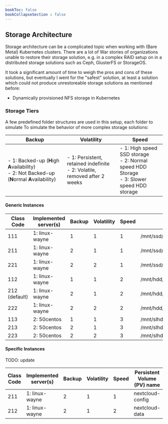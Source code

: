 ```yaml
---
bookToc: false
bookCollapseSection : false
---
```

## Storage Architecture
Storage architecture can be a complicated topic when working with (Bare Metal) Kubernetes clusters.
There are a lot of War stories of organizations unable to restore their storage solution, e.g. in a complex RAID setup on in a distributed storage solutions such as Ceph, GlusterFS or StorageOS.

It took a significant amount of time to weigh the pros and cons of these solutions, but eventually I went for the "safest" solution, at least a solution which could not produce unrestoreable storage solutions as mentioned before:

* Dynamically provisioned NFS storage in Kubernetes

### Storage Tiers
A few predefined folder structures are used in this setup, each folder to simulate To simulate the behavior of more complex storage solutions:

| **B**ackup | **V**olatility | **S**peed |
| ---        | ---            | ---       |
| - 1: Backed-up (**H**igh **A**vailability) <br/> - 2: Not Backed-up (**N**ormal **A**vailability)      | - 1: Persistent, retained indefinite <br/> - 2: Volatile, removed after 2 weeks | - 1: High speed SSD storage <br/> - 2: Normal speed HDD Storage <br/> - 3: Slower speed HDD storage |

#### Generic Instances

| Class Code    | Implemented server(s) | **B**ackup | **V**olatility | **S**peed | Hostpath                          | Reclaim   |
| ---           | ---                   | ---        | ---            | ---       | ---                               | ---       |
| 111           | 1: linux-wayne        | 1          | 1              | 1         | /mnt/ssd/ha/<service_name>        | manual    |
| 211           | 1: linux-wayne        | 2          | 1              | 1         | /mnt/ssd/na/<service_name>        | automatic |
| 221           | 1: linux-wayne        | 2          | 2              | 1         | /mnt/ssd/tmp/<service_name>       | automatic |
| 112           | 1: linux-wayne        | 1          | 1              | 2         | /mnt/hdd/ha/<service_name>        | manual    |
| 212 (default) | 1: linux-wayne        | 2          | 1              | 2         | /mnt/hdd/na/<service_name>        | automatic |
| 222           | 1: linux-wayne        | 2          | 2              | 2         | /mnt/hdd/tmp/<service_name>       | automatic |
| 113           | 2: 50centos           | 1          | 1              | 3         | /mnt/slhdd/ha/<service_name>      | manual    |
| 213           | 2: 50centos           | 2          | 1              | 3         | /mnt/slhdd/na/<service_name>      | automatic |
| 223           | 2: 50centos           | 2          | 2              | 3         | /mnt/slhdd/tmp/<service_name>     | automatic |

#### Specific Instances
TODO: update

| Class Code | Implemented server(s) | **B**ackup | **V**olatility | **S**peed | Persistent Volume (PV) name    | Hostpath                          |
| ---        | ---                   | ---        | ---            | ---       | ---                            | ---                               |
| 211        | 1: linux-wayne        | 2          | 1              | 1         | nextcloud-config               | /mnt/ssd/ha/nextcloud/config/     |
| 212        | 1: linux-wayne        | 2          | 1              | 2         | nextcloud-data                 | /mnt/hdd/ha/nextcloud/data/       |
